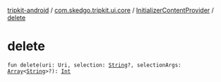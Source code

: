 [tripkit-android](../../index.md) / [com.skedgo.tripkit.ui.core](../index.md) / [InitializerContentProvider](index.md) / [delete](./delete.md)

# delete

`fun delete(uri: Uri, selection: `[`String`](https://kotlinlang.org/api/latest/jvm/stdlib/kotlin/-string/index.html)`?, selectionArgs: `[`Array`](https://kotlinlang.org/api/latest/jvm/stdlib/kotlin/-array/index.html)`<`[`String`](https://kotlinlang.org/api/latest/jvm/stdlib/kotlin/-string/index.html)`>?): `[`Int`](https://kotlinlang.org/api/latest/jvm/stdlib/kotlin/-int/index.html)